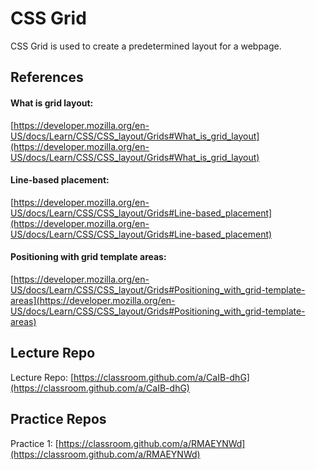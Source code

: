 # CSS Grid

CSS Grid is used to create a predetermined layout for a webpage.

## References
#### What is grid layout:

[https://developer.mozilla.org/en-US/docs/Learn/CSS/CSS_layout/Grids#What_is_grid_layout](https://developer.mozilla.org/en-US/docs/Learn/CSS/CSS_layout/Grids#What_is_grid_layout)

#### Line-based placement:

[https://developer.mozilla.org/en-US/docs/Learn/CSS/CSS_layout/Grids#Line-based_placement](https://developer.mozilla.org/en-US/docs/Learn/CSS/CSS_layout/Grids#Line-based_placement)

#### Positioning with grid template areas:

[https://developer.mozilla.org/en-US/docs/Learn/CSS/CSS_layout/Grids#Positioning_with_grid-template-areas](https://developer.mozilla.org/en-US/docs/Learn/CSS/CSS_layout/Grids#Positioning_with_grid-template-areas)

## Lecture Repo
Lecture Repo: [https://classroom.github.com/a/CaIB-dhG](https://classroom.github.com/a/CaIB-dhG)

## Practice Repos
Practice 1: [https://classroom.github.com/a/RMAEYNWd](https://classroom.github.com/a/RMAEYNWd)
